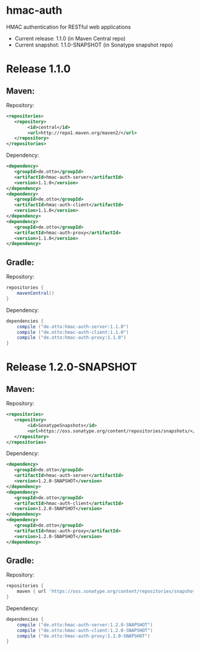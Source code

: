 hmac-auth
=========

HMAC authentication for RESTful web applications

* Current release: 1.1.0 (in Maven Central repo)
* Current snapshot: 1.1.0-SNAPSHOT (in Sonatype snapshot repo)

# Release 1.1.0

## Maven:

Repository:

```xml
<repositories>
   <repository>
        <id>central</id>
        <url>http://repo1.maven.org/maven2/</url>
   </repository>
</repositories>
```

Dependency:

```xml
<dependency>
   <groupId>de.otto</groupId>
   <artifactId>hmac-auth-server</artifactId>
   <version>1.1.0</version>
</dependency>
<dependency>
   <groupId>de.otto</groupId>
   <artifactId>hmac-auth-client</artifactId>
   <version>1.1.0</version>
</dependency>
<dependency>
   <groupId>de.otto</groupId>
   <artifactId>hmac-auth-proxy</artifactId>
   <version>1.1.0</version>
</dependency>
```

## Gradle:

Repository:

```groovy
repositories {
    mavenCentral()
}
```

Dependency:

```groovy
dependencies {
    compile ("de.otto:hmac-auth-server:1.1.0")
    compile ("de.otto:hmac-auth-client:1.1.0")
    compile ("de.otto:hmac-auth-proxy:1.1.0")
}
```

# Release 1.2.0-SNAPSHOT

## Maven:

Repository:

```xml
<repositories>
   <repository>
        <id>SonatypeSnapshots</id>
        <url>https://oss.sonatype.org/content/repositories/snapshots/</url>
   </repository>
</repositories>
```

Dependency:

```xml
<dependency>
   <groupId>de.otto</groupId>
   <artifactId>hmac-auth-server</artifactId>
   <version>1.2.0-SNAPSHOT</version>
</dependency>
<dependency>
   <groupId>de.otto</groupId>
   <artifactId>hmac-auth-client</artifactId>
   <version>1.2.0-SNAPSHOT</version>
</dependency>
<dependency>
   <groupId>de.otto</groupId>
   <artifactId>hmac-auth-proxy</artifactId>
   <version>1.2.0-SNAPSHOT</version>
</dependency>
```

## Gradle:

Repository:

```groovy
repositories {
    maven { url 'https://oss.sonatype.org/content/repositories/snapshots/' }
}
```

Dependency:

```groovy
dependencies {
    compile ("de.otto:hmac-auth-server:1.2.0-SNAPSHOT")
    compile ("de.otto:hmac-auth-client:1.2.0-SNAPSHOT")
    compile ("de.otto:hmac-auth-proxy:1.2.0-SNAPSHOT")
}
```
